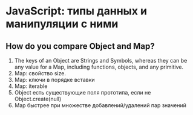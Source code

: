 # JavaScript: типы данных и манипуляции с ними

## How do you compare Object and Map?

1. The keys of an Object are Strings and Symbols, whereas they can be any value for a Map, including functions, objects, and any primitive.
2. Map: свойство size.
3. Map: ключи в порядке вставки
4. Map: iterable
5. Object есть существующие поля прототипа, если не Object.create(null)
6. Map быстрее при множестве добавлений/удалений пар значений